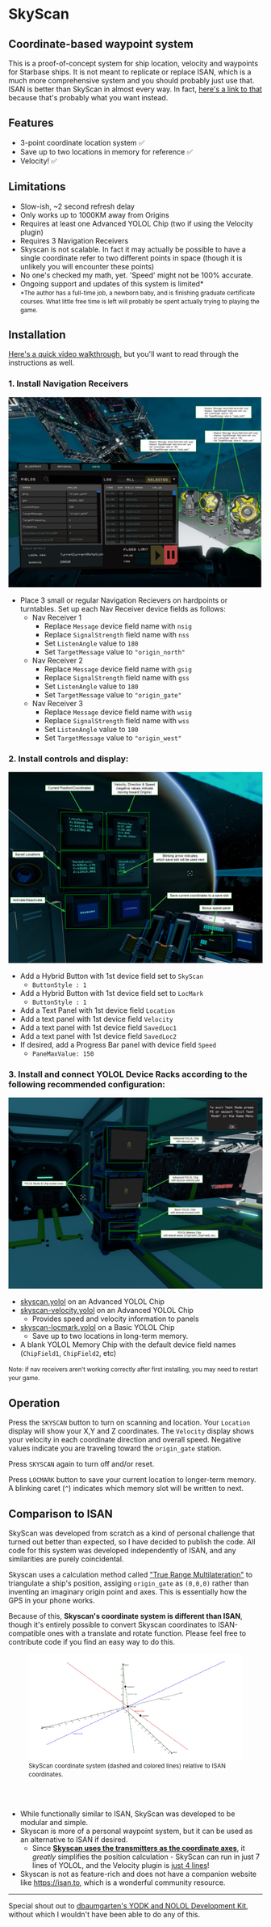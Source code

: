 # SkyScan
## Coordinate-based waypoint system
This is a proof-of-concept system for ship location, velocity and waypoints for Starbase ships. It is not meant to replicate or replace ISAN, which is a much more comprehensive system and you should probably just use that. ISAN is better than SkyScan in almost every way. In fact, [here's a link to that](https://github.com/Collective-SB/ISAN) because that's probably what you want instead. 

## Features
- 3-point coordinate location system ✅
- Save up to two locations in memory for reference ✅
- Velocity! ✅

## Limitations
- Slow-ish, ~2 second refresh delay
- Only works up to 1000KM away from Origins
- Requires at least one Advanced YOLOL Chip (two if using the Velocity plugin)
- Requires 3 Navigation Receivers
- Skyscan is not scalable. In fact it may actually be possible to have a single coordinate refer to two different points in space (though it is unlikely you will encounter these points)
- No one's checked my math, yet. 'Speed' might not be 100% accurate.
- Ongoing support and updates of this system is limited* <br><small>*The author has a full-time job, a newborn baby, and is finishing graduate certificate courses. What little free time is left will probably be spent actually trying to playing the game.</small>

## Installation
[Here's a quick video walkthrough](https://youtu.be/FotnVAZBSXs), but you'll want to read through the instructions as well.

### 1. Install Navigation Receivers
!["Receiver Config"](img/receiver-config.png)
- Place 3 small or regular Navigation Recievers on hardpoints or turntables. Set up each Nav Receiver device fields as follows:
    - Nav Receiver 1
        - Replace `Message` device field name with `nsig`  
        - Replace `SignalStrength` field name with `nss`
        - Set `ListenAngle` value to `180`
        - Set `TargetMessage` value to `"origin_north"`
    - Nav Receiver 2
        - Replace `Message` device field name with `gsig`  
        - Replace `SignalStrength` field name with `gss`
        - Set `ListenAngle` value to `180`
        - Set `TargetMessage` value to `"origin_gate"`
    - Nav Receiver 3
        - Replace `Message` device field name with `wsig`  
        - Replace `SignalStrength` field name with `wss`
        - Set `ListenAngle` value to `180`
        - Set `TargetMessage` value to `"origin_west"`

### 2. Install controls and display:
!["Skyscan console controls"](img/console-controls.png)
- Add a Hybrid Button with 1st device field set to `SkyScan`
    - `ButtonStyle : 1`
- Add a Hybrid Button with 1st device field set to `LocMark`
    - `ButtonStyle : 1`
- Add a Text Panel with 1st device field `Location`
- Add a text panel with 1st device field `Velocity`
- Add a text panel with 1st device field `SavedLoc1`
- Add a text panel with 1st device field `SavedLoc2`
- If desired, add a Progress Bar panel with device field `Speed`
    - `PaneMaxValue: 150`

### 3. Install and connect YOLOL Device Racks according to the following recommended configuration:
!["Skyscan YOLOL chip devices"](img/YOLOL-chips-config.png)
- [skyscan.yolol](/skyscan.yolol) on an Advanced YOLOL Chip
- [skyscan-velocity.yolol](Velocity/skyscan-velocity.yolol) on an Advanced YOLOL Chip
    - Provides speed and velocity information to panels
- [skyscan-locmark.yolol](LocationMark/skyscan-locmark.yolol) on a Basic YOLOL Chip
    - Save up to two locations in long-term memory.
- A blank YOLOL Memory Chip with the default device field names (`ChipField1`, `ChipField2`, etc)


<small>Note: if nav receivers aren't working correctly after first installing, you may need to restart your game.</small>

## Operation
Press the `SKYSCAN` button to turn on scanning and location. Your `Location` display will show your X,Y and Z coordinates. The `Velocity` display shows your velocity in each coordinate direction and overall speed. Negative values indicate you are traveling toward the `origin_gate` station.

Press `SKYSCAN` again to turn off and/or reset.

Press `LOCMARK` button to save your current location to longer-term memory. A blinking caret (`^`) indicates which memory slot will be written to next.


## Comparison to ISAN

SkyScan was developed from scratch as a kind of personal challenge that turned out better than expected, so I have decided to publish the code. All code for this system was developed independently of ISAN, and any similarities are purely coincidental.

Skyscan uses a calculation method called ["True Range Multilateration"](https://en.wikipedia.org/wiki/True-range_multilateration) to triangulate a ship's position, assiging `origin_gate` as `(0,0,0)` rather than inventing an imaginary origin point and axes. This is essentially how the GPS in your phone works. 

Because of this, **Skyscan's coordinate system is different than ISAN**, though it's entirely possible to convert Skyscan coordinates to ISAN-compatible ones with a translate and rotate function. Please feel free to contribute code if you find an easy way to do this. 
<figure>
    <img src="img/Skyscan-vs-ISAN-axes.png" width=800></img>
    <figcaption><small>SkyScan coordinate system (dashed and colored lines) relative to ISAN coordinates.</small></figcaption>
</figure><br><br>

- While functionally similar to ISAN, SkyScan was developed to be modular and simple. 
- Skyscan is more of a personal waypoint system, but it can be used as an alternative to ISAN if desired. 
    - Since [**Skyscan uses the transmitters as the coordinate axes**](img/Skyscan-vs-ISAN-axes.png), it _greatly_ simplifies the position calculation - SkyScan can run in just 7 lines of YOLOL, and the Velocity plugin is [just 4 lines](Velocity/skyscan-velocity.yolol)!
- Skyscan is not as feature-rich and does not have a companion website like https://isan.to, which is a wonderful community resource. 

<hr/>


Special shout out to [dbaumgarten's YODK and NOLOL Development Kit](https://github.com/dbaumgarten/yodk), without which I wouldn't have been able to do any of this.